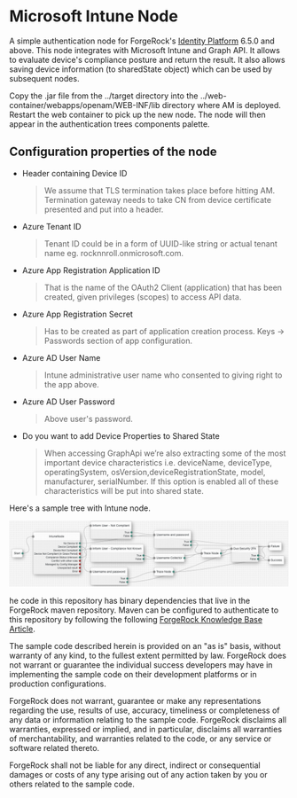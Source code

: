 <!--
 * The contents of this file are subject to the terms of the Common Development and
 * Distribution License (the License). You may not use this file except in compliance with the
 * License.
 *
 * You can obtain a copy of the License at legal/CDDLv1.0.txt. See the License for the
 * specific language governing permission and limitations under the License.
 *
 * When distributing Covered Software, include this CDDL Header Notice in each file and include
 * the License file at legal/CDDLv1.0.txt. If applicable, add the following below the CDDL
 * Header, with the fields enclosed by brackets [] replaced by your own identifying
 * information: "Portions copyright [year] [name of copyright owner]".
 *
 * Copyright 2018 ForgeRock AS.
-->
# Microsoft Intune Node

A simple authentication node for ForgeRock's [Identity Platform][forgerock_platform] 6.5.0 and above. This node integrates with Microsoft Intune and Graph API. It allows to evaluate device's compliance posture and return the result. It also allows saving device information (to sharedState object) which can be used by subsequent nodes.


Copy the .jar file from the ../target directory into the ../web-container/webapps/openam/WEB-INF/lib directory where AM is deployed.  Restart the web container to pick up the new node.  The node will then appear in the authentication trees components palette.


##  Configuration properties of the node
- Header containing Device ID
    >We assume that TLS termination takes place before hitting AM. Termination gateway needs to take CN from device certificate presented and put into a header.

- Azure Tenant ID
    >Tenant ID could be in a form of UUID-like string or actual tenant name eg. rocknnroll.onmicrosoft.com.

- Azure App Registration Application ID
    >That is the name of the OAuth2 Client (application) that has been created, given privileges (scopes) to access API data.

- Azure App Registration Secret
    >Has to be created as part of application creation process. Keys -> Passwords section of app configuration.

- Azure AD User Name
    >Intune administrative user name who consented to giving right to the app above.

- Azure AD User Password
    >Above user's password.

- Do you want to add Device Properties to Shared State
    >When accessing GraphApi we’re also extracting some of the most important device characteristics i.e. deviceName, deviceType, operatingSystem, osVersion,deviceRegistrationState, model, manufacturer, serialNumber. If this option is enabled all of these characteristics will be put into shared state.

Here's a sample tree with Intune node.

![ScreenShot](./example.png)

 he code in this repository has binary dependencies that live in the ForgeRock maven repository. Maven can be configured to authenticate to this repository by following the following [ForgeRock Knowledge Base Article](https://backstage.forgerock.com/knowledge/kb/article/a74096897).
        
The sample code described herein is provided on an "as is" basis, without warranty of any kind, to the fullest extent permitted by law. ForgeRock does not warrant or guarantee the individual success developers may have in implementing the sample code on their development platforms or in production configurations.

ForgeRock does not warrant, guarantee or make any representations regarding the use, results of use, accuracy, timeliness or completeness of any data or information relating to the sample code. ForgeRock disclaims all warranties, expressed or implied, and in particular, disclaims all warranties of merchantability, and warranties related to the code, or any service or software related thereto.

ForgeRock shall not be liable for any direct, indirect or consequential damages or costs of any type arising out of any action taken by you or others related to the sample code.

[forgerock_platform]: https://www.forgerock.com/platform/  
